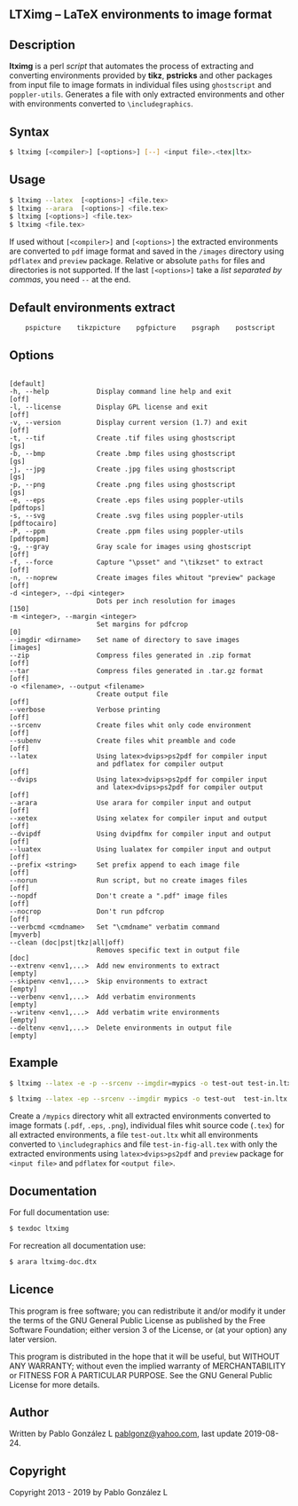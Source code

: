## LTXimg &ndash; LaTeX environments to image format

## Description

**ltximg** is a perl *script* that automates the process of extracting and converting
environments provided by **tikz**, **pstricks** and other packages from input file
to image formats in individual files using `ghostscript` and `poppler-utils`. Generates a file
with only extracted environments and other with environments converted to `\includegraphics`.

## Syntax

```bash
$ ltximg [<compiler>] [<options>] [--] <input file>.<tex|ltx>
```
## Usage

```bash
$ ltximg --latex  [<options>] <file.tex>
$ ltximg --arara  [<options>] <file.tex>
$ ltximg [<options>] <file.tex>
$ ltximg <file.tex>
```

If used without `[<compiler>]` and `[<options>]` the extracted environments are converted to `pdf` image format
and saved in the `/images` directory using `pdflatex` and `preview` package. Relative or absolute `paths` for files
and directories is not supported. If the last `[<options>]` take a *list separated by commas*, you need `--` at the end.

## Default environments extract

```bash
    pspicture    tikzpicture    pgfpicture    psgraph    postscript    PSTexample
```

## Options

```
                                                                    [default]
-h, --help            Display command line help and exit            [off]
-l, --license         Display GPL license and exit                  [off]
-v, --version         Display current version (1.7) and exit        [off]
-t, --tif             Create .tif files using ghostscript           [gs]
-b, --bmp             Create .bmp files using ghostscript           [gs]
-j, --jpg             Create .jpg files using ghostscript           [gs]
-p, --png             Create .png files using ghostscript           [gs]
-e, --eps             Create .eps files using poppler-utils         [pdftops]
-s, --svg             Create .svg files using poppler-utils         [pdftocairo]
-P, --ppm             Create .ppm files using poppler-utils         [pdftoppm]
-g, --gray            Gray scale for images using ghostscript       [off]
-f, --force           Capture "\psset" and "\tikzset" to extract    [off]
-n, --noprew          Create images files whitout "preview" package [off]
-d <integer>, --dpi <integer>
                      Dots per inch resolution for images           [150]
-m <integer>, --margin <integer>
                      Set margins for pdfcrop                       [0]
--imgdir <dirname>    Set name of directory to save images          [images]
--zip                 Compress files generated in .zip format       [off]
--tar                 Compress files generated in .tar.gz format    [off]
-o <filename>, --output <filename>
                      Create output file                            [off]
--verbose             Verbose printing                              [off]
--srcenv              Create files whit only code environment       [off]
--subenv              Create files whit preamble and code           [off]
--latex               Using latex>dvips>ps2pdf for compiler input
                      and pdflatex for compiler output              [off]
--dvips               Using latex>dvips>ps2pdf for compiler input
                      and latex>dvips>ps2pdf for compiler output    [off]
--arara               Use arara for compiler input and output       [off]
--xetex               Using xelatex for compiler input and output   [off]
--dvipdf              Using dvipdfmx for compiler input and output  [off]
--luatex              Using lualatex for compiler input and output  [off]
--prefix <string>     Set prefix append to each image file          [off]
--norun               Run script, but no create images files        [off]
--nopdf               Don't create a ".pdf" image files             [off]
--nocrop              Don't run pdfcrop                             [off]
--verbcmd <cmdname>   Set "\cmdname" verbatim command               [myverb]
--clean (doc|pst|tkz|all|off)
                      Removes specific text in output file          [doc]
--extrenv <env1,...>  Add new environments to extract               [empty]
--skipenv <env1,...>  Skip environments to extract                  [empty]
--verbenv <env1,...>  Add verbatim environments                     [empty]
--writenv <env1,...>  Add verbatim write environments               [empty]
--deltenv <env1,...>  Delete environments in output file            [empty]
```

## Example

```bash
$ ltximg --latex -e -p --srcenv --imgdir=mypics -o test-out test-in.ltx
```

```bash
$ ltximg --latex -ep --srcenv --imgdir mypics -o test-out  test-in.ltx
```

   Create a `/mypics` directory whit all extracted environments converted to
   image formats (`.pdf`, `.eps`, `.png`), individual files whit source code (`.tex`)
   for all extracted environments, a file `test-out.ltx` whit all environments converted to `\includegraphics`
   and file `test-in-fig-all.tex` with only the extracted environments using
   `latex>dvips>ps2pdf` and `preview` package for `<input file>` and `pdflatex`
   for `<output file>`.

## Documentation

   For full documentation use:
   
```bash
$ texdoc ltximg
```

   For recreation all documentation use:
   
```bash
$ arara ltximg-doc.dtx
```

## Licence

This program is free software; you can redistribute it and/or modify it under the terms of the GNU
General Public License as published by the Free Software Foundation; either version 3 of the License,
or (at your option) any later version.

This program is distributed in the hope that it will be useful, but WITHOUT ANY WARRANTY; without even
the implied warranty of MERCHANTABILITY or FITNESS FOR A PARTICULAR PURPOSE. See the GNU General Public
License for more details.

## Author

Written by Pablo González L <pablgonz@yahoo.com>, last update 2019-08-24.

## Copyright

Copyright 2013 - 2019 by Pablo González L
